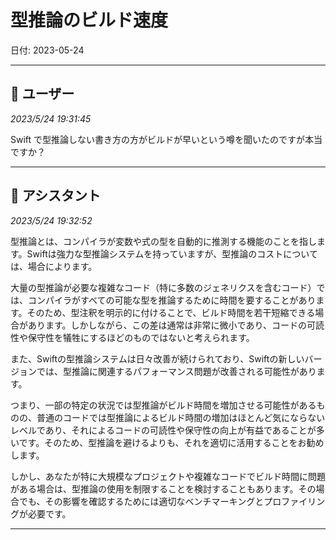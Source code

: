 # 型推論のビルド速度

日付: 2023-05-24

---

## 👤 ユーザー
*2023/5/24 19:31:45*

Swift で型推論しない書き方の方がビルドが早いという噂を聞いたのですが本当ですか？

---

## 🤖 アシスタント
*2023/5/24 19:32:52*

型推論とは、コンパイラが変数や式の型を自動的に推測する機能のことを指します。Swiftは強力な型推論システムを持っていますが、型推論のコストについては、場合によります。

大量の型推論が必要な複雑なコード（特に多数のジェネリクスを含むコード）では、コンパイラがすべての可能な型を推論するために時間を要することがあります。そのため、型注釈を明示的に付けることで、ビルド時間を若干短縮できる場合があります。しかしながら、この差は通常は非常に微小であり、コードの可読性や保守性を犠牲にするほどのものではないと考えられます。

また、Swiftの型推論システムは日々改善が続けられており、Swiftの新しいバージョンでは、型推論に関連するパフォーマンス問題が改善される可能性があります。

つまり、一部の特定の状況では型推論がビルド時間を増加させる可能性があるものの、普通のコードでは型推論によるビルド時間の増加はほとんど気にならないレベルであり、それによるコードの可読性や保守性の向上が有益であることが多いです。そのため、型推論を避けるよりも、それを適切に活用することをお勧めします。

しかし、あなたが特に大規模なプロジェクトや複雑なコードでビルド時間に問題がある場合は、型推論の使用を制限することを検討することもあります。その場合でも、その影響を確認するためには適切なベンチマーキングとプロファイリングが必要です。

---
